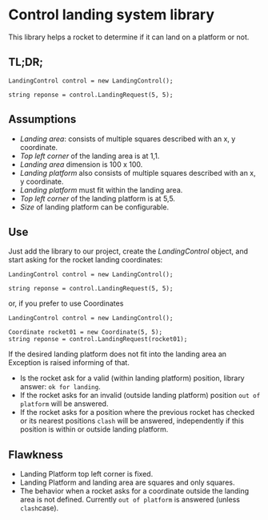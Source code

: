 # Control landing system library

This library helps a rocket to determine if it can land on a platform or not.

## TL;DR;

 ```
 LandingControl control = new LandingControl();

 string reponse = control.LandingRequest(5, 5);
 ```

## Assumptions

 - _Landing area_: consists of multiple squares described with an x, y coordinate.
 - _Top left corner_ of the landing area is at 1,1.
 - _Landing area_ dimension is 100 x 100.
 - _Landing platform_ also consists of multiple squares described with an x, y coordinate.
 - _Landing platform_ must fit within the landing area.
 - _Top left corner_ of the landing platform is at 5,5.
 - _Size_ of landing platform can be configurable.

 ## Use

 Just add the library to our project, create the _LandingControl_ object, and start asking for the rocket landing coordinates:

 ```
 LandingControl control = new LandingControl();

 string reponse = control.LandingRequest(5, 5);
 ```
 or, if you prefer to use Coordinates

 ```
 LandingControl control = new LandingControl();

 Coordinate rocket01 = new Coordinate(5, 5);
 string reponse = control.LandingRequest(rocket01);
 ```

 If the desired landing platform does not fit into the landing area an Exception is raised informing of that.

 - Is the rocket ask for a valid (within landing platform) position, library answer: `ok for landing`.
 - If the rocket asks for an invalid (outside landing platform) position `out of platform` will be answered.
 - If the rocket asks for a position where the previous rocket has checked or its nearest positions `clash` will be answered,
 independently if this position is within or outside landing platform.

 ## Flawkness

 - Landing Platform top left corner is fixed.
 - Landing Platform and landing area are squares and only squares.
 - The behavior when a rocket asks for a coordinate outside the landing area is not defined. Currently `out of platform` is answered (unless `clash`case).